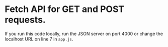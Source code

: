 # Fetch API for GET and POST requests.

If you run this code locally, run the JSON server on port 4000 or change the localhost URL on line 7 in `app.js`.

